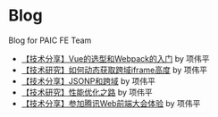 # Blog
Blog for PAIC FE Team

- [【技术分享】Vue的选型和Webpack的入门](https://github.com/PaicFE/blog/issues/1) by 项伟平
- [【技术研究】如何动态获取跨域iframe高度](https://github.com/PaicFE/blog/issues/2) by 项伟平
- [【技术分享】JSONP和跨域](https://github.com/PaicFE/blog/issues/8) by 项伟平
- [【技术研究】性能优化之路](https://github.com/PaicFE/blog/blob/master/blog/perfomance.md) by 项伟平
- [【技术分享】参加腾讯Web前端大会体验](#) by 项伟平

